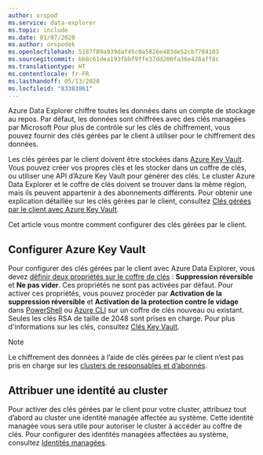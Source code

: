 ```yaml
---
author: orspod
ms.service: data-explorer
ms.topic: include
ms.date: 01/07/2020
ms.author: orspodek
ms.openlocfilehash: 5187f89a939daf45c0a5826e483de52cb7784103
ms.sourcegitcommit: bb8c61dea193fbbf9ffe37dd200fa36e428aff8c
ms.translationtype: HT
ms.contentlocale: fr-FR
ms.lasthandoff: 05/13/2020
ms.locfileid: "83383861"
---
```

Azure Data Explorer chiffre toutes les données dans un compte de stockage au repos. Par défaut, les données sont chiffrées avec des clés managées par Microsoft Pour plus de contrôle sur les clés de chiffrement, vous pouvez fournir des clés gérées par le client à utiliser pour le chiffrement des données. 

Les clés gérées par le client doivent être stockées dans [Azure Key Vault](/azure/key-vault/key-vault-overview). Vous pouvez créer vos propres clés et les stocker dans un coffre de clés, ou utiliser une API d’Azure Key Vault pour générer des clés. Le cluster Azure Data Explorer et le coffre de clés doivent se trouver dans la même région, mais ils peuvent appartenir à des abonnements différents. Pour obtenir une explication détaillée sur les clés gérées par le client, consultez [Clés gérées par le client avec Azure Key Vault](/azure/storage/common/storage-service-encryption). 

Cet article vous montre comment configurer des clés gérées par le client.

## <a name="configure-azure-key-vault"></a>Configurer Azure Key Vault

Pour configurer des clés gérées par le client avec Azure Data Explorer, vous devez [définir deux propriétés sur le coffre de clés](/azure/key-vault/key-vault-ovw-soft-delete) : **Suppression réversible** et **Ne pas vider**. Ces propriétés ne sont pas activées par défaut. Pour activer ces propriétés, vous pouvez procéder par **Activation de la suppression réversible** et **Activation de la protection contre le vidage** dans [PowerShell](/azure/key-vault/key-vault-soft-delete-powershell) ou [Azure CLI](/azure/key-vault/key-vault-soft-delete-cli) sur un coffre de clés nouveau ou existant. Seules les clés RSA de taille de 2048 sont prises en charge. Pour plus d'informations sur les clés, consultez [Clés Key Vault](/azure/key-vault/about-keys-secrets-and-certificates#key-vault-keys).

> [!NOTE]
> Le chiffrement des données à l’aide de clés gérées par le client n’est pas pris en charge sur les [clusters de responsables et d’abonnés](../follower.md).

## <a name="assign-an-identity-to-the-cluster"></a>Attribuer une identité au cluster

Pour activer des clés gérées par le client pour votre cluster, attribuez tout d’abord au cluster une identité managée affectée au système. Cette identité managée vous sera utile pour autoriser le cluster à accéder au coffre de clés. Pour configurer des identités managées affectées au système, consultez [Identités managées](../managed-identities.md).
